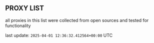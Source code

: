 ## PROXY LIST

all proxies in this list were collected from open sources and tested for functionality

last update: `2025-04-01 12:36:32.412564+00:00` UTC